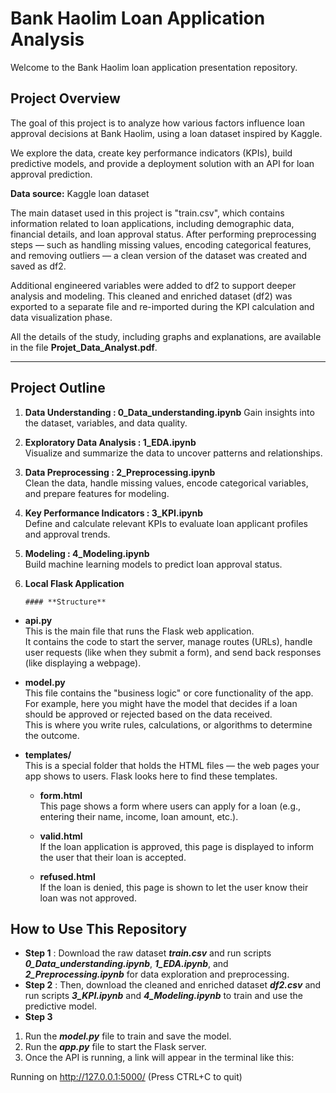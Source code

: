 # Bank Haolim Loan Application Analysis

Welcome to the Bank Haolim loan application presentation repository.

## Project Overview

The goal of this project is to analyze how various factors influence loan approval decisions at Bank Haolim, using a loan dataset inspired by Kaggle.

We explore the data, create key performance indicators (KPIs), build predictive models, and provide a deployment solution with an API for loan approval prediction.

**Data source:** Kaggle loan dataset


The main dataset used in this project is "train.csv", which contains information related to loan applications, including demographic data, financial details, and loan approval status.
After performing preprocessing steps — such as handling missing values, encoding categorical features, and removing outliers — a clean version of the dataset was created and saved as df2.

Additional engineered variables were added to df2 to support deeper analysis and modeling. This cleaned and enriched dataset (df2) was exported to a separate file and re-imported during the KPI calculation and data visualization phase.

All the details of the study, including graphs and explanations, are available in the file **Projet_Data_Analyst.pdf**.


---
## Project Outline

1. **Data Understanding : 0_Data_understanding.ipynb** 
   Gain insights into the dataset, variables, and data quality.

2. **Exploratory Data Analysis : 1_EDA.ipynb**  
   Visualize and summarize the data to uncover patterns and relationships.

3. **Data Preprocessing : 2_Preprocessing.ipynb**  
   Clean the data, handle missing values, encode categorical variables, and prepare features for modeling.

4. **Key Performance Indicators : 3_KPI.ipynb**  
   Define and calculate relevant KPIs to evaluate loan applicant profiles and approval trends.

5. **Modeling : 4_Modeling.ipynb**  
   Build machine learning models to predict loan approval status.

6. **Local Flask Application**


       #### **Structure**


- **api.py**  
  This is the main file that runs the Flask web application.  
  It contains the code to start the server, manage routes (URLs), handle user requests (like when they submit a form), and send back responses (like displaying a webpage).

- **model.py**  
  This file contains the "business logic" or core functionality of the app.  
  For example, here you might have the model that decides if a loan should be approved or rejected based on the data received.  
  This is where you write rules, calculations, or algorithms to determine the outcome.

- **templates/**  
  This is a special folder that holds the HTML files — the web pages your app shows to users. Flask looks here to find these templates.

  - **form.html**  
    This page shows a form where users can apply for a loan (e.g., entering their name, income, loan amount, etc.).

  - **valid.html**  
    If the loan application is approved, this page is displayed to inform the user that their loan is accepted.

  - **refused.html**  
    If the loan is denied, this page is shown to let the user know their loan was not approved.


## How to Use This Repository

- **Step 1** : Download the raw dataset ***train.csv*** and run scripts ***0_Data_understanding.ipynb***, ***1_EDA.ipynb***, and ***2_Preprocessing.ipynb*** for data exploration and preprocessing.
- **Step 2** : Then, download the cleaned and enriched dataset ***df2.csv*** and run scripts ***3_KPI.ipynb*** and ***4_Modeling.ipynb*** to train and use the predictive model.
- **Step 3** 
1. Run the ***model.py*** file to train and save the model.
2. Run the ***app.py*** file to start the Flask server.
3. Once the API is running, a link will appear in the terminal like this:

Running on http://127.0.0.1:5000/ (Press CTRL+C to quit)


